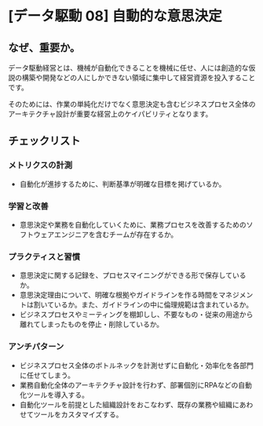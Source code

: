 
# [データ駆動 08] 自動的な意思決定 

## なぜ、重要か。
データ駆動経営とは、機械が自動化できることを機械に任せ、人には創造的な仮説の構築や開発などの人にしかできない領域に集中して経営資源を投入することです。

そのためには、作業の単純化だけでなく意思決定も含むビジネスプロセス全体のアーキテクチャ設計が重要な経営上のケイパビリティとなります。

## チェックリスト 

### メトリクスの計測
+ 自動化が進捗するために、判断基準が明確な目標を掲げているか。


### 学習と改善
+ 意思決定や業務を自動化していくために、業務プロセスを改善するためのソフトウェアエンジニアを含むチームが存在するか。

### プラクティスと習慣
+ 意思決定に関する記録を、プロセスマイニングができる形で保存しているか。
+ 意思決定理由について、明確な根拠やガイドラインを作る時間をマネジメントは割いているか。また、ガイドラインの中に倫理規範は含まれているか。
+ ビジネスプロセスやミーティングを棚卸しし、不要なもの・従来の用途から離れてしまったものを停止・削除しているか。

### アンチパターン
+ ビジネスプロセス全体のボトルネックを計測せずに自動化・効率化を各部門に任せてしまう。
+ 業務自動化全体のアーキテクチャ設計を行わず、部署個別にRPAなどの自動化ツールを導入する。
+ 自動化ツールを前提とした組織設計をおこなわず、既存の業務や組織にあわせてツールをカスタマイズする。
            